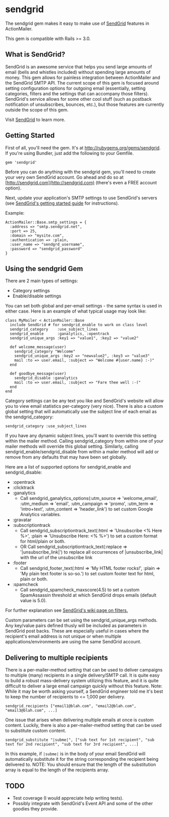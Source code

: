 sendgrid
=========

The sendgrid gem makes it easy to make use of [SendGrid](http://sendgrid.com/) features in ActionMailer.

This gem is compatible with Rails >= 3.0.

What is SendGrid?
-----------------

SendGrid is an awesome service that helps you send large amounts of email (bells and whistles included) without spending large amounts of money. This gem allows for painless integration between ActionMailer and the SendGrid SMTP API. The current scope of this gem is focused around setting configuration options for outgoing email (essentially, setting categories, filters and the settings that can accompany those filters). SendGrid's service allows for some other cool stuff (such as postback notification of unsubscribes, bounces, etc.), but those features are currently outside the scope of this gem.

Visit [SendGrid](http://sendgrid.com) to learn more.

Getting Started
---------------

First of all, you'll need the gem. It's at http://rubygems.org/gems/sendgrid. If you're using Bundler, just add the following to your Gemfile.

    gem 'sendgrid'


Before you can do anything with the sendgrid gem, you'll need to create your very own SendGrid account. Go ahead and do so at [http://sendgrid.com](http://sendgrid.com) (there's even a FREE account option).

Next, update your application's SMTP settings to use SendGrid's servers (see [SendGrid's getting started guide](http://sendgrid.com/docs/Integrate/Frameworks/rubyonrails.html) for instructions).

Example:

    ActionMailer::Base.smtp_settings = {
      :address => "smtp.sendgrid.net",
      :port => 25,
      :domain => "mysite.com",
      :authentication => :plain,
      :user_name => "sendgrd_username",
      :password => "sendgrid_password"
    }

Using the sendgrid Gem
----------------------

There are 2 main types of settings:

* Category settings
* Enable/disable settings

You can set both global and per-email settings - the same syntax is used in either case.
Here is an example of what typical usage may look like:

    class MyMailer < ActionMailer::Base
      include SendGrid # for sendgrid_enable to work on class level
      sendgrid_category    :use_subject_lines
      sendgrid_enable      :ganalytics, :opentrack
      sendgrid_unique_args :key1 => "value1", :key2 => "value2"

      def welcome_message(user)
        sendgrid_category "Welcome"
        sendgrid_unique_args :key2 => "newvalue2", :key3 => "value3"
        mail :to => user.email, :subject => "Welcome #{user.name} :-)"
      end

      def goodbye_message(user)
        sendgrid_disable :ganalytics
        mail :to => user.email, :subject => "Fare thee well :-("
      end
    end

Category settings can be any text you like and SendGrid's website will allow you to view email statistics per-category (very nice). There is also a custom global setting that will automatically use the subject line of each email as the sendgrid\_category:

    sendgrid_category :use_subject_lines

If you have any dynamic subject lines, you'll want to override this setting within the mailer method. Calling sendgrid\_category from within one of your mailer methods will override this global setting. Similarly, calling sendgrid\_enable/sendgrid\_disable from within a mailer method will add or remove from any defaults that may have been set globally.

Here are a list of supported options for sendgrid\_enable and sendgrid\_disable:

* :opentrack
* :clicktrack
* :ganalytics
  * Call sendgrid\_ganalytics\_options(:utm_source => 'welcome_email', :utm_medium => 'email', :utm_campaign => 'promo', :utm_term => 'intro+text', :utm_content => 'header_link') to set custom Google Analytics variables.
* :gravatar
* :subscriptiontrack
  * Call sendgrid\_subscriptiontrack\_text(:html => 'Unsubscribe <% Here %>', :plain => 'Unsubscribe Here: <% %>') to set a custom format for html/plain or both.
  * OR Call sendgrid\_subscriptiontrack\_text(:replace => '|unsubscribe\_link|') to replace all occurrences of |unsubscribe\_link| with the url of the unsubscribe link
* :footer
  * Call sendgrid\_footer\_text(:html => 'My HTML footer rocks!', :plain => 'My plain text footer is so-so.') to set custom footer text for html, plain or both.
* :spamcheck
  * Call sendgrid\_spamcheck\_maxscore(4.5) to set a custom SpamAssassin threshold at which SendGrid drops emails (default value is 5.0).

For further explanation see [SendGrid's wiki page on filters.](http://sendgrid.com/docs/API_Reference/Web_API/filter_settings.html)

Custom parameters can be set using the sendgrid_unique_args methods.  Any key/value pairs defined thusly will
be included as parameters in SendGrid post backs.  These are especially useful in cases where the recipient's
email address is not unique or when multiple applications/environments are using the same SendGrid account.


Delivering to multiple recipients
---------------------------------

There is a per-mailer-method setting that can be used to deliver campaigns to multiple (many) recipients in a single delivery/SMTP call.
It is quite easy to build a robust mass-delivery system utilizing this feature, and it is quite difficult to deliver a large email campaign quickly without this feature.
Note: While it may be worth asking yourself, a SendGrid engineer told me it's best to keep the number of recipients to <= 1,000 per delivery.


    sendgrid_recipients ["email1@blah.com", "email2@blah.com", "email3@blah.com", ...]


One issue that arises when delivering multiple emails at once is custom content. Luckily, there is also a per-mailer-method setting that can be used to substitute custom content.


    sendgrid_substitute "|subme|", ["sub text for 1st recipient", "sub text for 2nd recipient", "sub text for 3rd recipient", ...]


In this example, if <code>|subme|</code> is in the body of your email SendGrid will automatically substitute it for the string corresponding the recipient being delivered to. NOTE: You should ensure that the length of the substitution array is equal to the length of the recipients array.


TODO
----

* Test coverage (I would appreciate help writing tests).
* Possibly integrate with SendGrid's Event API and some of the other goodies they provide.

